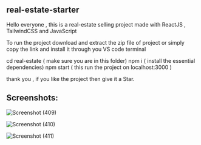 ## real-estate-starter

Hello everyone ,
this is a real-estate selling project made with ReactJS , TailwindCSS and JavaScript

To run the project 
download and extract the zip file of project
or  simply copy the link and install it through you VS code terminal

cd  real-estate ( make sure you are in this folder)
npm i ( install the essential dependencies)
npm start   ( this run the project on localhost:3000 )

thank you , if you like the project then give it a Star.

## Screenshots:

![Screenshot (409)](https://github.com/premvarma2002/Real-Estate/assets/98645019/bce2a2ef-b5e3-42dd-a203-2b1ef443e532)

![Screenshot (410)](https://github.com/premvarma2002/Real-Estate/assets/98645019/e3c1b2d9-7e95-4f56-8436-c5fd1d648295)

![Screenshot (411)](https://github.com/premvarma2002/Real-Estate/assets/98645019/0d43019b-e121-4243-be3e-8f82d0733282)

